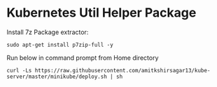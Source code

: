 # Kubernetes Util Helper Package

Install 7z Package extractor:
```
sudo apt-get install p7zip-full -y
```
Run below in command prompt from Home directory
```
curl -Ls https://raw.githubusercontent.com/amitkshirsagar13/kube-server/master/minikube/deploy.sh | sh
```
